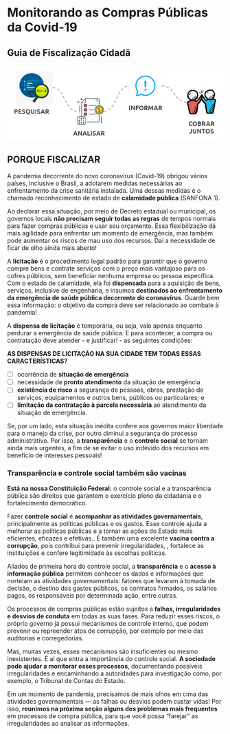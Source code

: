 # Monitorando as Compras Públicas da Covid-19
## Guia de Fiscalização Cidadã

![head](/img/image1.png)

## PORQUE FISCALIZAR

A pandemia decorrente do novo coronavírus (Covid-19) obrigou vários países, inclusive o Brasil, a adotarem medidas necessárias ao enfrentamento da crise sanitária instalada. Uma dessas medidas é o chamado reconhecimento de estado de **calamidade pública** (SANFONA 1).

Ao declarar essa situação, por meio de Decreto estadual ou municipal, os governos locais **não precisam seguir todas as regras** de tempos normais para fazer compras públicas e usar seu orçamento. Essa flexibilização dá mais agilidade para enfrentar um momento de emergência, mas também pode aumentar os riscos de mau uso dos recursos. Daí a necessidade de ficar de olho ainda mais aberto! 

A **licitação** é o procedimento legal padrão para garantir que o governo compre bens e contrate serviços com o preço mais vantajoso para os cofres públicos, sem beneficiar nenhuma empresa ou pessoa específica. Com o estado de calamidade, ela foi **dispensada** para a aquisição de bens, serviços, inclusive de engenharia, e insumos **destinados ao enfrentamento da emergência de saúde pública decorrente do coronavírus**. Guarde bem essa informação: o objetivo da compra deve ser relacionado ao combate à pandemia!

A **dispensa de licitação** é temporária, ou seja, vale apenas enquanto perdurar a emergência de saúde pública. E para acontecer, a compra ou contratação deve atender - e justificar! - as seguintes condições:

**AS DISPENSAS DE LICITAÇÃO NA SUA CIDADE TEM TODAS ESSAS CARACTERÍSTICAS?**

* [ ] ocorrência de **situação de emergência** 
* [ ] necessidade de **pronto atendimento** da situação de emergência      
* [ ] **existência de risco** a segurança de pessoas, obras, prestação de serviços, equipamentos e outros bens, públicos ou particulares; e
* [ ] **limitação da contratação à parcela necessária** ao atendimento da situação de emergência.

Se, por um lado, esta situação inédita confere aos governos maior liberdade para o manejo da crise, por outro diminui a segurança do processo administrativo.
Por isso, a **transparência** e o **controle social** se tornam ainda mais urgentes, a fim de se evitar o uso indevido dos recursos em benefício de interesses pessoais!

### Transparência e controle social também são vacinas

**Está na nossa Constituição Federal:** o controle social e a transparência pública são direitos que garantem o exercício pleno da cidadania e o fortalecimento democrático. 

Fazer **controle social** é **acompanhar as atividades governamentais**, principalmente as políticas públicas e os gastos. Esse controle ajuda a melhorar as políticas públicas e a tornar as ações do Estado mais eficientes, eficazes e efetivas.. É também uma excelente **vacina contra a corrupção**, pois contribui para prevenir irregularidades,  , fortalece as instituições e confere legitimidade às escolhas políticas.

Aliados de primeira hora do controle social, a **transparência** e o **acesso à informação pública** permitem conhecer os dados e informações que norteiam as atividades governamentais: fatores que levaram à tomada de decisão, o destino dos gastos públicos, os contratos firmados, os salários pagos, os responsáveis por determinada ação, entre outras.

Os processos de compras públicas estão sujeitos a **falhas, irregularidades e desvios de conduta** em todas as suas fases. Para reduzir esses riscos, o próprio governo já possui mecanismos de controle interno, que podem prevenir ou repreender atos de corrupção, por exemplo por meio das auditorias e corregedorias. 

Mas, muitas vezes, esses mecanismos são insuficientes ou mesmo inexistentes. É aí que entra a importância do controle social. **A sociedade pode ajudar a monitorar esses processos**, documentando possíveis irregularidades e encaminhando a autoridades para investigação como, por exemplo, o Tribunal de Contas do Estado. 

Em um momento de pandemia, precisamos de mais olhos em cima das atividades governamentais — as falhas ou desvios podem custar vidas!  Por isso, **reunimos na próxima seção alguns dos problemas mais frequentes** em processos de compra pública, para que você possa “farejar” as irregularidades ao analisar as informações.
